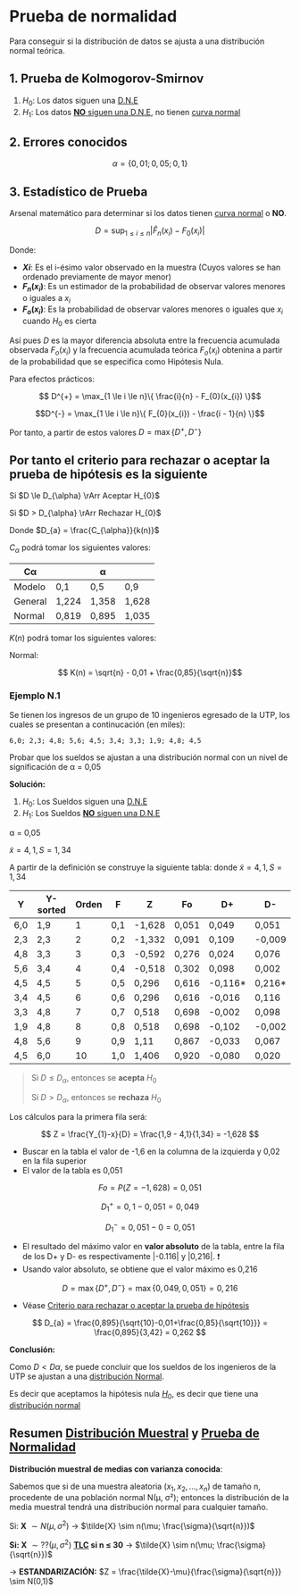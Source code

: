 
# Prueba de normalidad

Para conseguir si la distribución de datos se ajusta a una distribución normal teórica.

## 1. Prueba de Kolmogorov-Smirnov

1. $H_{0}$: Los datos siguen una [D.N.E](./estadistica-inferencial.md/#caso-1-población-con-distribución-normal)
2. $H_{1}$: Los datos [**NO** siguen una D.N.E](/lista-definiciones.md/#41-tabla-distribución-normal-tabla-z), no tienen [curva normal](/lista-definiciones.md/#curva-normal)

## 2. Errores conocidos

$$ \alpha = \{0,01; 0,05; 0,1\}$$

## 3. Estadístico de Prueba

Arsenal matemático para determinar si los datos tienen [curva normal](#curva-normal) o **NO**.

$$ D = \displaystyle \sup_{1 \le i \le n}|\hat{F}_{n}(x_{i}) - F_{0}(x_{i})| $$

Donde:

- **$Xi$**: Es el i-ésimo valor observado en la muestra (Cuyos valores se han ordenado previamente de mayor menor)
- **$F_{n}(x_{i})$**: Es un estimador de la probabilidad de observar valores menores o iguales a $x_{i}$
- **$F_{o}(x_{i})$**: Es la probabilidad de observar valores menores o iguales que $x_{i}$ cuando $H_{0}$ es cierta

Así pues $D$ es la mayor diferencia absoluta entre la frecuencia acumulada observada $F_{o} (x_{i})$ y la frecuencia acumulada teórica $F_{o}(x_{i})$ obtenina a partir de la probabilidad que se especifica como Hipótesis Nula.

Para efectos prácticos:

$$ D^{+} = \max_{1 \le i \le n}\{ \frac{i}{n} - F_{0}(x_{i}) \}$$

$$D^{-} = \max_{1 \le i \le n}\{ F_{0}(x_{i}) - \frac{i - 1}{n} \}$$

Por tanto, a partir de estos valores $D = \max \{D^+, D^-\}$

## Por tanto el criterio para rechazar o aceptar la prueba de hipótesis es la siguiente

Si $D \le D_{\alpha} \rArr Aceptar H_{0}$

Si $D > D_{\alpha} \rArr Rechazar H_{0}$

Donde $D_{a} = \frac{C_{\alpha}}{k(n)}$

$C_{\alpha}$ podrá tomar los siguientes valores:

| C&alpha; |       | &alpha; |       |
| -------- | ----- | ------- | ----- |
| Modelo   | 0,1   | 0,5     | 0,9   |
| General  | 1,224 | 1,358   | 1,628 |
| Normal   | 0,819 | 0,895   | 1,035 |

$K(n)$ podrá tomar los siguientes valores:

Normal:

$$ K(n) = \sqrt{n} - 0,01 + \frac{0,85}{\sqrt{n}}$$

### Ejemplo N.1

Se tienen los ingresos de un grupo de 10 ingenieros egresado de la UTP, los cuales se presentan a continucación (en miles):

`6,0; 2,3; 4,8; 5,6; 4,5; 3,4; 3,3; 1,9; 4,8; 4,5`

Probar que los sueldos se ajustan a una distribución normal con un nivel de significación de &alpha; = 0,05

**Solución:**

1. $H_{0}$: Los Sueldos siguen una [D.N.E](/distribucion-muestral.md/#caso-1-población-con-distribución-normal)
2. $H_{1}$: Los Sueldos [**NO** siguen una D.N.E](/distribucion-muestral.md/#caso-2-población-con-distribución-no-normal)

&alpha; = 0,05

$\tilde{x} = 4,1, S = 1,34$

A partir de la definición se construye la siguiente tabla: donde $\tilde{x} = 4,1, S = 1,34$

| Y   | Y-sorted | Orden | F   | Z      | Fo    | D+      | D-     |
| --- | -------- | ----- | --- | ------ | ----- | ------- | ------ |
| 6,0 | 1,9      | 1     | 0,1 | -1,628 | 0,051 | 0,049   | 0,051  |
| 2,3 | 2,3      | 2     | 0,2 | -1,332 | 0,091 | 0,109   | -0,009 |
| 4,8 | 3,3      | 3     | 0,3 | -0,592 | 0,276 | 0,024   | 0,076  |
| 5,6 | 3,4      | 4     | 0,4 | -0,518 | 0,302 | 0,098   | 0,002  |
| 4,5 | 4,5      | 5     | 0,5 | 0,296  | 0,616 | -0,116* | 0,216* |
| 3,4 | 4,5      | 6     | 0,6 | 0,296  | 0,616 | -0,016  | 0,116  |
| 3,3 | 4,8      | 7     | 0,7 | 0,518  | 0,698 | -0,002  | 0,098  |
| 1,9 | 4,8      | 8     | 0,8 | 0,518  | 0,698 | -0,102  | -0,002 |
| 4,8 | 5,6      | 9     | 0,9 | 1,11   | 0,867 | -0,033  | 0,067  |
| 4,5 | 6,0      | 10    | 1,0 | 1,406  | 0,920 | -0,080  | 0,020  |

> Si $D \le D_{\alpha}$, entonces se **acepta** $H_{0}$
>
> Si $D > D_{\alpha}$, entonces se **rechaza** $H_{0}$

Los cálculos para la primera fila será:

$$ Z = \frac{Y_{1}-x}{D} = \frac{1,9 - 4,1}{1,34} = -1,628 $$

- Buscar en la tabla el valor de -1,6 en la columna de la izquierda y 0,02 en la fila superior
- El valor de la tabla es 0,051

$$ Fo = P(Z =- 1,628) = 0,051 $$

$$ D_{1}^+ = 0,1-0,051 = 0,049 $$

$$ D_{1}^- = 0,051 - 0 = 0,051 $$

- El resultado del máximo valor en **valor absoluto** de la tabla, entre la fila de los D+ y D- es respectivamente |-0.116| y |0,216|. ❗
- Usando valor absoluto, se obtiene que el valor máximo es 0,216

$$ D = \max \{D^+, D^-\} = \max \{0,049, 0,051\} = 0,216 $$

- Véase [Criterio para rechazar o aceptar la prueba de hipótesis](#por-tanto-el-criterio-para-rechazar-o-aceptar-la-prueba-de-hipótesis-es-la-siguiente)

$$ D_{a} = \frac{0,895}{\sqrt{10}-0,01+\frac{0,85}{\sqrt{10}}} = \frac{0,895}{3,42} = 0,262 $$

**Conclusión:**

Como $D < D\alpha$, se puede concluir que los sueldos de los ingenieros de la UTP se ajustan a una [distribución Normal](#41-tabla-distribución-normal-tabla-z).

Es decir que aceptamos la hipótesis nula [$H_{0}$](#73-por-tanto-el-criterio-para-rechazar-o-aceptar-la-prueba-de-hipótesis-es), es decir que tiene una [distribución normal](#41-tabla-distribución-normal-tabla-z)

## Resumen [Distribución Muestral](#6-distribución-muestral) y [Prueba de Normalidad](#7-prueba-de-normalidad)

**Distribución muestral de medias con varianza conocida**:

Sabemos que si de una muestra aleatoria ($x_{1}, x_{2}, ..., x_{n}$) de tamaño n, procedente de una población normal N(&mu;, &sigma;²); entonces la distribución de la media muestral tendrá una distribución normal para cualquier tamaño.

Si: **X** $\sim N(\mu, \sigma^2)$ &rightarrow; $\tilde{X} \sim n(\mu; \frac{\sigma}{\sqrt{n}})$

**Si: X** $\sim ??(\mu, \sigma^2)$ **[TLC](#teorema-de-límite-central) si n &le; 30** &rightarrow; $\tilde{X} \sim n(\mu; \frac{\sigma}{\sqrt{n}})$

&rightarrow; **ESTANDARIZACIÓN:** $Z = \frac{\tilde{X}-\mu}{\frac{\sigma}{\sqrt{n}}} \sim N(0,1)$
